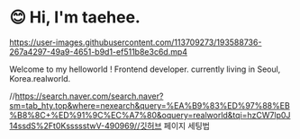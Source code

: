 # 😊 Hi, I'm taehee.




https://user-images.githubusercontent.com/113709273/193588736-267a4297-49a9-4651-b9d1-ef511b8e3c6d.mp4





Welcome to my helloworld !
Frontend developer. currently living in Seoul, Korea.realworld.


//https://search.naver.com/search.naver?sm=tab_hty.top&where=nexearch&query=%EA%B9%83%ED%97%88%EB%B8%8C+%ED%91%9C%EC%A7%80&oquery=realworld&tqi=hzCW7lp0J14ssdS%2Ft0KssssstwV-490969//깃허브 페이지 세팅법
